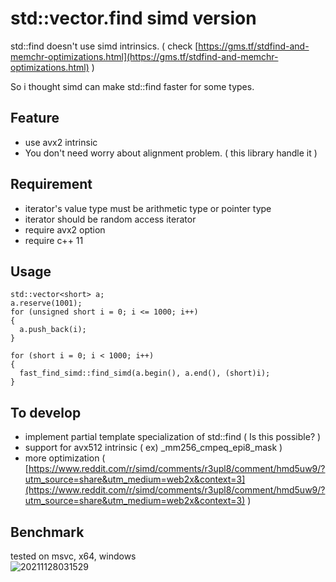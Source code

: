 # std::vector.find simd version

std::find doesn't use simd intrinsics. ( check [https://gms.tf/stdfind-and-memchr-optimizations.html](https://gms.tf/stdfind-and-memchr-optimizations.html) )             

So i thought simd can make std::find faster for some types.       

## Feature

- use avx2 intrinsic
- You don't need worry about alignment problem. ( this library handle it )          

## Requirement

- iterator's value type must be arithmetic type or pointer type
- iterator should be random access iterator
- require avx2 option
- require c++ 11

## Usage
```
std::vector<short> a;
a.reserve(1001);
for (unsigned short i = 0; i <= 1000; i++)
{
  a.push_back(i);
}

for (short i = 0; i < 1000; i++)
{
  fast_find_simd::find_simd(a.begin(), a.end(), (short)i);
}
```

## To develop

- implement partial template specialization of std::find ( Is this possible? )        
- support for avx512 intrinsic ( ex) _mm256_cmpeq_epi8_mask )         
- more optimization ( [https://www.reddit.com/r/simd/comments/r3upl8/comment/hmd5uw9/?utm_source=share&utm_medium=web2x&context=3](https://www.reddit.com/r/simd/comments/r3upl8/comment/hmd5uw9/?utm_source=share&utm_medium=web2x&context=3) )           

## Benchmark 
tested on msvc, x64, windows               
![20211128031529](https://user-images.githubusercontent.com/33873804/143701373-1c8aafbe-6131-4538-9d60-5432b84cd87c.png)
